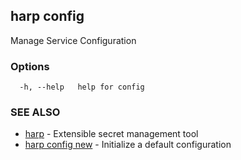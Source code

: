 ## harp config

Manage Service Configuration

### Options

```
  -h, --help   help for config
```

### SEE ALSO

* [harp](harp.md)	 - Extensible secret management tool
* [harp config new](harp_config_new.md)	 - Initialize a default configuration

